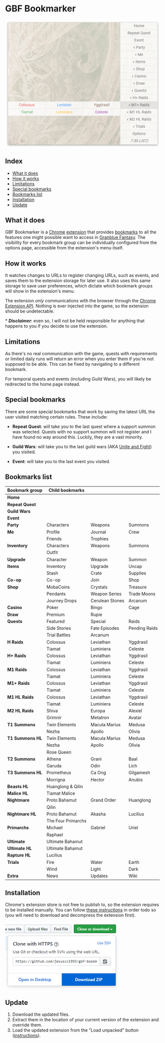 # GBF Bookmarker

![Preview](readme_assets/preview.png)

## Index

- [What it does](#what-it-does)
- [How it works](#how-it-works)
- [Limitations](#limitations)
- [Special bookmarks](#special-bookmarks)
- [Bookmarks list](#bookmarks-list)
- [Installation](#installation)
- [Update](#update)

## What it does

GBF Bookmarker is a [Chrome](https://www.google.com/chrome/) [extension](https://developer.chrome.com/extensions) that provides [bookmarks](<https://en.wikipedia.org/wiki/Bookmark_(digital)>) to all the features one might possible want to access in [Granblue Fantasy](http://game.granbluefantasy.jp). The visibility for every bookmark group can be individually configured from the options page, accessible from the extension's menu itself.

## How it works

It watches changes to URLs to register changing URLs, such as events, and saves them to the extension storage for later use. It also uses this same storage to save user preferences, which dictate which bookmark groups will show in the extension's menu.

The extension _only_ communications with the browser through the [Chrome Extension API](https://developer.chrome.com/extensions/api_index). Nothing is ever injected into the game, so the extension should be undetectable.

\* _**Disclaimer**_: even so, I will not be held responsible for anything that happens to you if you decide to use the extension.

## Limitations

As there's no real communication with the game, quests with requirements or limited daily runs will return an error when you enter them if you're not supposed to be able. This can be fixed by navigating to a different bookmark.

For temporal quests and events (including Guild Wars), you will likely be redirected to the home page instead.

## Special bookmarks

There are some special bookmarks that work by saving the latest URL the user visited matching certain rules. These include:

- **Repeat Quest**: will take you to the last quest where a support summon was selected. Quests with no support summon will not register and I have found no way around this. Luckily, they are a vast minority.

- **Guild Wars**: will take you to the last guild wars (AKA [Unite and Fight](https://gbf.wiki/Unite_and_Fight)) you visited.

- **Event**: will take you to the last event you visited.

## Bookmarks list

| Bookmark group    | Child bookmarks    |                 |               |
| ----------------- | ------------------ | --------------- | ------------- |
| **Home**          |                    |                 |               |
| **Repeat Quest**  |                    |                 |               |
| **Guild Wars**    |                    |                 |               |
| **Event**         |                    |                 |               |
| **Party**         | Characters         | Weapons         | Summons       |
| **Me**            | Profile            | Journal         | Crew          |
|                   | Friends            | Trophies        |               |
| **Inventory**     | Characters         | Weapons         | Summons       |
|                   | Outfit             |                 |               |
| **Upgrade**       | Character          | Weapon          | Summon        |
| **Items**         | Inventory          | Upgrade         | Uncap         |
|                   | Stash              | Crate           | Supplies      |
| **Co-op**         | Co-op              | Join            | Shop          |
| **Shop**          | MobaCoins          | Crystals        | Treasure      |
|                   | Pendants           | Weapon Series   | Trade Moons   |
|                   | Journey Drops      | Cerulean Stones | Arcanum       |
| **Casino**        | Poker              | Bingo           | Cage          |
| **Draw**          | Premium            | Rupie           |               |
| **Quests**        | Featured           | Special         | Raids         |
|                   | Side Stories       | Fate Episodes   | Pending Raids |
|                   | Trial Battles      | Arcanum         |               |
| **H Raids**       | Colossus           | Leviathan       | Yggdrasil     |
|                   | Tiamat             | Luminiera       | Celeste       |
| **H+ Raids**      | Colossus           | Leviathan       | Yggdrasil     |
|                   | Tiamat             | Luminiera       | Celeste       |
| **M1 Raids**      | Colossus           | Leviathan       | Yggdrasil     |
|                   | Tiamat             | Luminiera       | Celeste       |
| **M1+ Raids**     | Colossus           | Leviathan       | Yggdrasil     |
|                   | Tiamat             | Luminiera       | Celeste       |
| **M1 HL Raids**   | Colossus           | Leviathan       | Yggdrasil     |
|                   | Tiamat             | Luminiera       | Celeste       |
| **M2 HL Raids**   | Shiva              | Europa          | Alexiel       |
|                   | Grimnir            | Metatron        | Avatar        |
| **T1 Summons**    | Twin Elements      | Macula Marius   | Medusa        |
|                   | Nezha              | Apollo          | Olivia        |
| **T1 Summons HL** | Twin Elements      | Macula Marius   | Medusa        |
|                   | Nezha              | Apollo          | Olivia        |
|                   | Rose Queen         |                 |               |
| **T2 Summons**    | Athena             | Grani           | Baal          |
|                   | Garuda             | Odin            | Lich          |
| **T3 Summons HL** | Prometheus         | Ca Ong          | Gilgamesh     |
|                   | Morrigna           | Hector          | Anubis        |
| **Beasts HL**     | Huanglong & Qilin  |                 |               |
| **Malice HL**     | Tiamat Malice      |                 |               |
| **Nightmare**     | Proto Bahamut      | Grand Order     | Huanglong     |
|                   | Qilin              |                 |               |
| **Nightmare HL**  | Proto Bahamut      | Akasha          | Lucilius      |
|                   | The Four Primarchs |                 |               |
| **Primarchs**     | Michael            | Gabriel         | Uriel         |
|                   | Raphael            |                 |               |
| **Ultimate**      | Ultimate Bahamut   |                 |               |
| **Ultimate HL**   | Ultimate Bahamut   |                 |               |
| **Rapture HL**    | Lucilius           |                 |               |
| **Trials**        | Fire               | Water           | Earth         |
|                   | Wind               | Light           | Dark          |
| **Extra**         | News               | Updates         | Wiki          |

## Installation

Chrome's extension store is not free to publish to, so the extension requires to be installed manually. You can follow [these instructions](https://stackoverflow.com/questions/21581645/install-google-chrome-extension-from-script/21588748#21588748) in order todo so (you will need to download and decompress the extension first).

![Download](readme_assets/download.png)

## Update

1. Download the updated files.
2. Extract them in the location of your current version of the extension and override them.
3. Load the updated extension from the "Load unpacked" button ([instructions](https://stackoverflow.com/questions/21581645/install-google-chrome-extension-from-script/21588748#21588748)).

